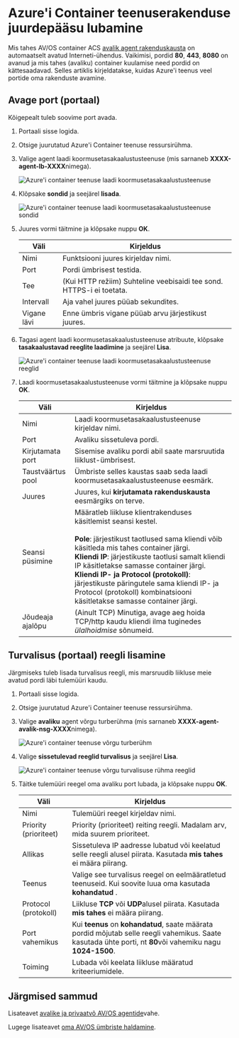 <properties
   pageTitle="Avaliku juurdepääsu lubamine ACS rakendusse | Microsoft Azure'i"
   description="Kuidas lubada juurdepääsu teenuse Azure ümbrises."
   services="container-service"
   documentationCenter=""
   authors="Thraka"
   manager="timlt"
   editor=""
   tags="acs, azure-container-service"
   keywords="Keskmise suurusega, ümbriste, mikro-teenuste Mesos, Azure"/>

<tags
   ms.service="container-service"
   ms.devlang="na"
   ms.topic="article"
   ms.tgt_pltfrm="na"
   ms.workload="na"
   ms.date="08/26/2016"
   ms.author="timlt"/>

# <a name="enable-public-access-to-an-azure-container-service-application"></a>Azure'i Container teenuserakenduse juurdepääsu lubamine

Mis tahes AV/OS container ACS [avalik agent rakenduskausta](container-service-mesos-marathon-ui.md#deploy-a-docker-formatted-container) on automaatselt avatud Interneti-ühendus. Vaikimisi, pordid **80**, **443**, **8080** on avanud ja mis tahes (avaliku) container kuulamise need pordid on kättesaadavad. Selles artiklis kirjeldatakse, kuidas Azure'i teenus veel portide oma rakenduste avamine.

## <a name="open-a-port-portal"></a>Avage port (portaal) 

Kõigepealt tuleb soovime port avada.

1. Portaali sisse logida.
2. Otsige juurutatud Azure'i Container teenuse ressursirühma.
3. Valige agent laadi koormusetasakaalustusteenuse (mis sarnaneb **XXXX-agent-lb-XXXX**nimega).

    ![Azure'i container teenuse laadi koormusetasakaalustusteenuse](media/container-service-dcos-agents/agent-load-balancer.png)

4. Klõpsake **sondid** ja seejärel **lisada**.

    ![Azure'i container teenuse laadi koormusetasakaalustusteenuse sondid](media/container-service-dcos-agents/add-probe.png)

5. Juures vormi täitmine ja klõpsake nuppu **OK**.

  	| Väli | Kirjeldus |
  	| ----- | ----------- |
  	| Nimi  | Funktsiooni juures kirjeldav nimi. |
  	| Port  | Pordi ümbrisest testida. |
  	| Tee  | (Kui HTTP režiim) Suhteline veebisaidi tee sond. HTTPS-i ei toetata. |
  	| Intervall | Aja vahel juures püüab sekundites. |
  	| Vigane lävi | Enne ümbris vigane püüab arvu järjestikust juures. | 
    

6. Tagasi agent laadi koormusetasakaalustusteenuse atribuute, klõpsake **tasakaalustavad reeglite laadimine** ja seejärel **Lisa**.

    ![Azure'i container teenuse laadi koormusetasakaalustusteenuse reeglid](media/container-service-dcos-agents/add-balancer-rule.png)

7. Laadi koormusetasakaalustusteenuse vormi täitmine ja klõpsake nuppu **OK**.

  	| Väli | Kirjeldus |
  	| ----- | ----------- |
  	| Nimi  | Laadi koormusetasakaalustusteenuse kirjeldav nimi. |
  	| Port  | Avaliku sissetuleva pordi. |
  	| Kirjutamata port | Sisemise avaliku pordi abil saate marsruutida liiklust-ümbrisest. |
  	| Taustväärtus pool | Ümbriste selles kaustas saab seda laadi koormusetasakaalustusteenuse eesmärk. |
  	| Juures | Juures, kui **kirjutamata rakenduskausta** eesmärgiks on terve. |
  	| Seansi püsimine | Määratleb liikluse klientrakenduses käsitlemist seansi kestel.<br><br>**Pole**: järjestikust taotlused sama kliendi võib käsitleda mis tahes container järgi.<br>**Kliendi IP**: järjestikuste taotlusi samalt kliendi IP käsitletakse samasse container järgi.<br>**Kliendi IP- ja Protocol (protokoll)**: järjestikuste päringutele sama kliendi IP- ja Protocol (protokoll) kombinatsiooni käsitletakse samasse container järgi. |
  	| Jõudeaja ajalõpu | (Ainult TCP) Minutiga, avage aeg hoida TCP/http kaudu kliendi ilma tuginedes *ülalhoidmise* sõnumeid. |

## <a name="add-a-security-rule-portal"></a>Turvalisus (portaal) reegli lisamine

Järgmiseks tuleb lisada turvalisus reegli, mis marsruudib liikluse meie avatud pordi läbi tulemüüri kaudu.

1. Portaali sisse logida.
2. Otsige juurutatud Azure'i Container teenuse ressursirühma.
3. Valige **avaliku** agent võrgu turberühma (mis sarnaneb **XXXX-agent-avalik-nsg-XXXX**nimega).

    ![Azure'i container teenuse võrgu turberühm](media/container-service-dcos-agents/agent-nsg.png)

4. Valige **sissetulevad reeglid turvalisus** ja seejärel **Lisa**.

    ![Azure'i container teenuse võrgu turvalisuse rühma reeglid](media/container-service-dcos-agents/add-firewall-rule.png)

5. Täitke tulemüüri reegel oma avaliku port lubada, ja klõpsake nuppu **OK**.

  	| Väli | Kirjeldus |
  	| ----- | ----------- |
  	| Nimi  | Tulemüüri reegel kirjeldav nimi. |
  	| Priority (prioriteet) | Priority (prioriteet) reiting reegli. Madalam arv, mida suurem prioriteet. |
  	| Allikas | Sissetuleva IP aadresse lubatud või keelatud selle reegli alusel piirata. Kasutada **mis tahes** ei määra piirang. |
  	| Teenus | Valige see turvalisus reegel on eelmääratletud teenuseid. Kui soovite luua oma kasutada **kohandatud** . |
  	| Protocol (protokoll) | Liikluse **TCP** või **UDP**alusel piirata. Kasutada **mis tahes** ei määra piirang. |
  	| Port vahemikus | Kui **teenus** on **kohandatud**, saate määrata pordid mõjutab selle reegli vahemikus. Saate kasutada ühte porti, nt **80**või vahemiku nagu **1024-1500**. |
  	| Toiming | Lubada või keelata liikluse määratud kriteeriumidele. |

## <a name="next-steps"></a>Järgmised sammud

Lisateavet [avalike ja privaatvõ AV/OS agentide](container-service-dcos-agents.md)vahe.

Lugege lisateavet [oma AV/OS ümbriste haldamine](container-service-mesos-marathon-ui.md).